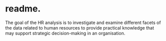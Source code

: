 # readme.
The goal of the HR analysis is to investigate and examine different facets of the data related to human resources to provide practical knowledge that may support strategic decision-making in an organisation.
